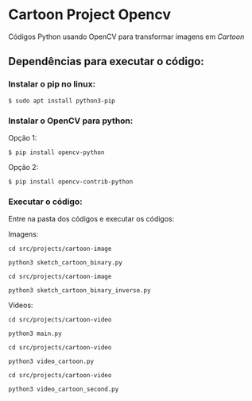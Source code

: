 # Cartoon Project Opencv

Códigos Python usando OpenCV para transformar imagens em _Cartoon_

## Dependências para executar o código:

### Instalar o pip no linux:

```shell
$ sudo apt install python3-pip
```

### Instalar o OpenCV para python:

Opção 1:
```shell
$ pip install opencv-python
```

Opção 2:
```shell
$ pip install opencv-contrib-python
```

### Executar o código:
Entre na pasta dos códigos e executar os códigos:

Imagens:
 ```shell
 cd src/projects/cartoon-image
 
 python3 sketch_cartoon_binary.py
```

 ```shell
 cd src/projects/cartoon-image
 
 python3 sketch_cartoon_binary_inverse.py
```


Vídeos:

```shell
cd src/projects/cartoon-video

python3 main.py
```

```shell
cd src/projects/cartoon-video

python3 video_cartoon.py
```

```shell
cd src/projects/cartoon-video

python3 video_cartoon_second.py
```
